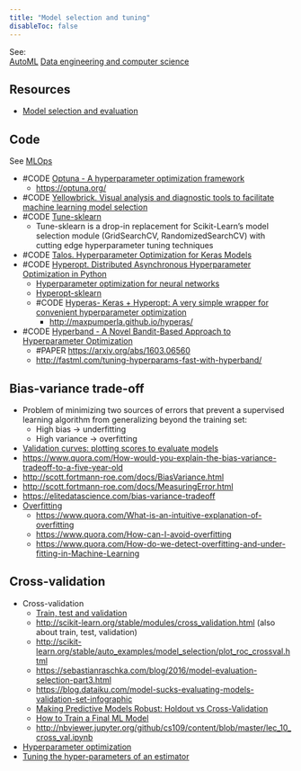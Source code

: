 ```yaml
---
title: "Model selection and tuning"
disableToc: false 
---
```


See:  
[AutoML](AI/AutoML.md)
[Data engineering and computer science](AI/Data%20Science,%20Data%20Engineering/Data%20engineering%20and%20computer%20science.md)


## Resources
- [Model selection and evaluation](https://scikit-learn.org/stable/model_selection.html)

## Code
See [MLOps](AI/Data%20Science,%20Data%20Engineering/MLOps.md)
- #CODE [Optuna - A hyperparameter optimization framework](https://github.com/optuna/optuna)
	- https://optuna.org/
- #CODE [Yellowbrick. Visual analysis and diagnostic tools to facilitate machine learning model selection](http://www.scikit-yb.org/en/latest/)
- #CODE [Tune-sklearn](https://github.com/ray-project/tune-sklearn)
	- Tune-sklearn is a drop-in replacement for Scikit-Learn’s model selection module (GridSearchCV, RandomizedSearchCV) with cutting edge hyperparameter tuning techniques
- #CODE [Talos. Hyperparameter Optimization for Keras Models](https://autonomio.github.io/docs_talos/#introduction)
- #CODE [Hyperopt. Distributed Asynchronous Hyperparameter Optimization in Python](http://hyperopt.github.io/hyperopt)
	- [Hyperparameter optimization for neural networks](https://github.com/hyperopt/hyperopt-nnet)
	- [Hyperopt-sklearn](http://hyperopt.github.io/hyperopt-sklearn/)
	- #CODE [Hyperas- Keras + Hyperopt: A very simple wrapper for convenient hyperparameter optimization](https://github.com/maxpumperla/hyperas)
		- http://maxpumperla.github.io/hyperas/
- #CODE [Hyperband - A Novel Bandit-Based Approach to Hyperparameter Optimization](https://github.com/zygmuntz/hyperband)
	- #PAPER https://arxiv.org/abs/1603.06560
	- http://fastml.com/tuning-hyperparams-fast-with-hyperband/

## Bias-variance trade-off
- Problem of minimizing two sources of errors that prevent a supervised learning algorithm from generalizing beyond the training set:
	- High bias  ->  underfitting
	- High variance  ->  overfitting
- [Validation curves: plotting scores to evaluate models](https://scikit-learn.org/stable/modules/learning_curve.html)
- https://www.quora.com/How-would-you-explain-the-bias-variance-tradeoff-to-a-five-year-old
- http://scott.fortmann-roe.com/docs/BiasVariance.html
- http://scott.fortmann-roe.com/docs/MeasuringError.html
- https://elitedatascience.com/bias-variance-tradeoff
- [Overfitting](https://en.wikipedia.org/wiki/Overfitting)
	- https://www.quora.com/What-is-an-intuitive-explanation-of-overfitting
	- https://www.quora.com/How-can-I-avoid-overfitting
	- https://www.quora.com/How-do-we-detect-overfitting-and-under-fitting-in-Machine-Learning

## Cross-validation
- Cross-validation
	- [Train, test and validation](https://machinelearningmastery.com/difference-test-validation-datasets/)
	- http://scikit-learn.org/stable/modules/cross_validation.html (also about train, test, validation)
	- http://scikit-learn.org/stable/auto_examples/model_selection/plot_roc_crossval.html
	- https://sebastianraschka.com/blog/2016/model-evaluation-selection-part3.html
	- https://blog.dataiku.com/model-sucks-evaluating-models-validation-set-infographic
	- [Making Predictive Models Robust: Holdout vs Cross-Validation](https://www.kdnuggets.com/2017/08/dataiku-predictive-model-holdout-cross-validation.html)
	- [How to Train a Final ML Model](http://machinelearningmastery.com/train-final-machine-learning-model/)
	- http://nbviewer.jupyter.org/github/cs109/content/blob/master/lec_10_cross_val.ipynb
- [Hyperparameter optimization](https://en.wikipedia.org/wiki/Hyperparameter_(machine_learning))
- [Tuning the hyper-parameters of an estimator](https://scikit-learn.org/stable/modules/grid_search.html)
  
  
